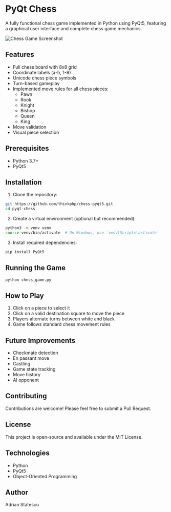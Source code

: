 # PyQt Chess 

A fully functional chess game implemented in Python using PyQt5, featuring a graphical user interface and complete chess game mechanics.

![Chess Game Screenshot](screenshot.png)

## Features

- Full chess board with 8x8 grid
- Coordinate labels (a-h, 1-8)
- Unicode chess piece symbols
- Turn-based gameplay
- Implemented move rules for all chess pieces:
  - Pawn
  - Rook
  - Knight
  - Bishop
  - Queen
  - King
- Move validation
- Visual piece selection

## Prerequisites

- Python 3.7+
- PyQt5

## Installation

1. Clone the repository:
```bash
git https://github.com/thinkphp/chess-pyqt5.git
cd pyqt-chess
```

2. Create a virtual environment (optional but recommended):
```bash
python3 -m venv venv
source venv/bin/activate  # On Windows, use `venv\Scripts\activate`
```

3. Install required dependencies:
```bash
pip install PyQt5
```

## Running the Game

```bash
python chess_game.py
```

## How to Play

1. Click on a piece to select it
2. Click on a valid destination square to move the piece
3. Players alternate turns between white and black
4. Game follows standard chess movement rules

## Future Improvements

- Checkmate detection
- En passant move
- Castling
- Game state tracking
- Move history
- AI opponent

## Contributing

Contributions are welcome! Please feel free to submit a Pull Request.

## License

This project is open-source and available under the MIT License.

## Technologies

- Python
- PyQt5
- Object-Oriented Programming

## Author

Adrian Statescu
